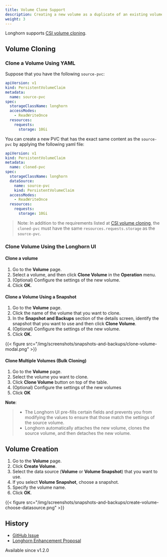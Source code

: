 ```yaml
---
title: Volume Clone Support
description: Creating a new volume as a duplicate of an existing volume
weight: 3
---
```


Longhorn supports [CSI volume cloning](https://kubernetes.io/docs/concepts/storage/volume-pvc-datasource/).


## Volume Cloning

### Clone a Volume Using YAML
Suppose that you have the following `source-pvc`:
```yaml
apiVersion: v1
kind: PersistentVolumeClaim
metadata:
  name: source-pvc
spec:
  storageClassName: longhorn
  accessModes:
    - ReadWriteOnce
  resources:
    requests:
      storage: 10Gi
```
You can create a new PVC that has the exact same content as the `source-pvc` by applying the following yaml file:
```yaml
apiVersion: v1
kind: PersistentVolumeClaim
metadata:
  name: cloned-pvc
spec:
  storageClassName: longhorn
  dataSource:
    name: source-pvc
    kind: PersistentVolumeClaim
  accessModes:
    - ReadWriteOnce
  resources:
    requests:
      storage: 10Gi
```

> Note:
> In addition to the requirements listed at [CSI volume cloning](https://kubernetes.io/docs/concepts/storage/volume-pvc-datasource/),
> the `cloned-pvc` must have the same `resources.requests.storage` as the `source-pvc`.


### Clone Volume Using the Longhorn UI

#### Clone a volume
1. Go to the **Volume** page.
2. Select a volume, and then click **Clone Volume** in the **Operation** menu.
3. (Optional) Configure the settings of the new volume.
4. Click **OK**.

#### Clone a Volume Using a Snapshot
1. Go to the **Volume** page.
2. Click the name of the volume that you want to clone.
3. In the **Snapshot and Backups** section of the details screen, identify the snapshot that you want to use and then click **Clone Volume**.
4. (Optional) Configure the settings of the new volume.
5. Click **OK**.

{{< figure src="/img/screenshots/snapshots-and-backups/clone-volume-modal.png" >}}

#### Clone Multiple Volumes (Bulk Cloning)
1. Go to the **Volume** page.
2. Select the volume you want to clone.
3. Click **Clone Volume** button on top of the table.
4. (Optional) Configure the settings of the new volumes
5. Click **OK**


**Note**:
> - The Longhorn UI pre-fills certain fields and prevents you from modifying the values to ensure that those match the settings of the source volume.
> - Longhorn automatically attaches the new volume, clones the source volume, and then detaches the new volume.


## Volume Creation
1. Go to the **Volume** page.
2. Click **Create Volume**.
3. Select the data source (**Volume** or **Volume Snapshot**) that you want to use.
4. If you select **Volume Snapshot**, choose a snapshot.
5. Specify the volume name.
6. Click **OK**.

{{< figure src="/img/screenshots/snapshots-and-backups/create-volume-choose-datasource.png" >}}

## History
- [GitHub Issue](https://github.com/longhorn/longhorn/issues/1815)
- [Longhorn Enhancement Proposal](https://github.com/longhorn/longhorn/pull/2864)

Available since v1.2.0

